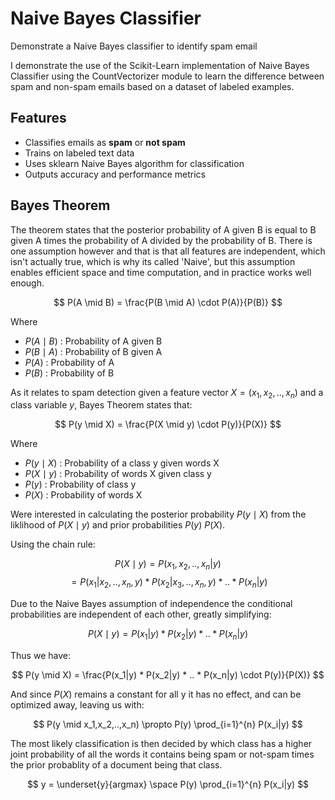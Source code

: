 # Naive Bayes Classifier

Demonstrate a Naive Bayes classifier to identify spam email

I demonstrate the use of the Scikit-Learn implementation of Naive Bayes Classifier using the CountVectorizer module to learn the difference between spam and non-spam emails based on a dataset of labeled examples.

## Features

- Classifies emails as **spam** or **not spam**
- Trains on labeled text data
- Uses sklearn Naive Bayes algorithm for classification
- Outputs accuracy and performance metrics

## Bayes Theorem

The theorem states that the posterior probability of A given B is equal to B given A times the probability of A divided by the probability of B.
There is one assumption however and that is that all features are independent, which isn't actually true, which is why its called 'Naive', but this assumption enables efficient space and time computation, and in practice works well enough.

$$
P(A \mid B) = \frac{P(B \mid A) \cdot P(A)}{P(B)}
$$

Where 
- $P(A \mid B)$ : Probability of A given B
- $P(B \mid A)$ : Probability of B given A
- $P(A)$ : Probability of A
- $P(B)$ : Probability of B

As it relates to spam detection given a feature vector $X=(x_1,x_2,..,x_n)$ and a class variable $y$, Bayes Theorem states that:

$$
P(y \mid X) = \frac{P(X \mid y) \cdot P(y)}{P(X)}
$$

Where 
- $P(y \mid X)$ : Probability of a class y given words X
- $P(X \mid y)$ : Probability of words X given class y
- $P(y)$ : Probability of class y
- $P(X)$ : Probability of words X

Were interested in calculating the posterior probability $P(y \mid X)$ from the liklihood of $P(X \mid y)$ and prior probabilities $P(y)$ $P(X)$.

Using the chain rule:

$$
P(X \mid y) = P(x_1,x_2,..,x_n|y)
$$
$$
   = P(x_1|x_2,..,x_n,y) * P(x_2|x_3,..,x_n,y) * .. * P(x_n|y)
$$

Due to the Naive Bayes assumption of independence the conditional probabilities are independent of each other, greatly simplifying:

$$
P(X \mid y) = P(x_1|y) * P(x_2|y) * .. * P(x_n|y)
$$

Thus we have:

$$
P(y \mid X) = \frac{P(x_1|y) * P(x_2|y) * .. * P(x_n|y) \cdot P(y)}{P(X)}
$$

And since $P(X)$ remains a constant for all y it has no effect, and can be optimized away, leaving us with:

$$
P(y \mid x_1,x_2,..,x_n) \propto P(y) \prod_{i=1}^{n} P(x_i|y)
$$

The most likely classification is then decided by which class has a higher joint probability of all the words it contains being spam or not-spam times the prior probablity of a document being that class.

$$
y = \underset{y}{argmax} \space P(y) \prod_{i=1}^{n} P(x_i|y)
$$

## 
